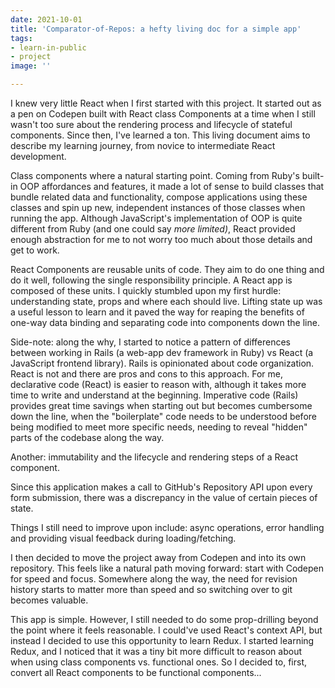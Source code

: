 ```yaml
---
date: 2021-10-01
title: 'Comparator-of-Repos: a hefty living doc for a simple app'
tags:
- learn-in-public
- project
image: ''

---
```

I knew very little React when I first started with this project. It started out as a pen on Codepen built with React class Components at a time when I still wasn't too sure about the rendering process and lifecycle of stateful components. Since then, I've learned a ton. This living document aims to describe my learning journey, from novice to intermediate React development.

Class components where a natural starting point. Coming from Ruby's built-in OOP affordances and features, it made a lot of sense to build classes that bundle related data and functionality, compose applications using these classes and spin up new, independent instances of those classes when running the app. Although JavaScript's implementation of OOP is quite different from Ruby (and one could say _more limited)_, React provided enough abstraction for me to not worry too much about those details and get to work.

React Components are reusable units of code. They aim to do one thing and do it well, following the single responsibility principle. A React app is composed of these units. I quickly stumbled upon my first hurdle: understanding state, props and where each should live. Lifting state up was a useful lesson to learn and it paved the way for reaping the benefits of one-way data binding and separating code into components down the line.

Side-note: along the why, I started to notice a pattern of differences between working in Rails (a web-app dev framework in Ruby) vs React (a JavaScript frontend library). Rails is opinionated about code organization. React is not and there are pros and cons to this approach. For me, declarative code (React) is easier to reason with, although it takes more time to write and understand at the beginning. Imperative code (Rails) provides great time savings when starting out but becomes cumbersome down the line, when the "boilerplate" code needs to be understood before being modified to meet more specific needs, needing to reveal "hidden" parts of the codebase along the way.

Another: immutability and the lifecycle and rendering steps of a React component.

Since this application makes a call to GitHub's Repository API upon every form submission, there was a discrepancy in the value of certain pieces of state.

Things I still need to improve upon include: async operations, error handling and providing visual feedback during loading/fetching.

I then decided to move the project away from Codepen and into its own repository. This feels like a natural path moving forward: start with Codepen for speed and focus. Somewhere along the way, the need for revision history starts to matter more than speed and so switching over to git becomes valuable.

This app is simple. However, I still needed to do some prop-drilling beyond the point where it feels reasonable. I could've used React's context API, but instead I decided to use this opportunity to learn Redux. I started learning Redux, and I noticed that it was a tiny bit more difficult to reason about when using class components vs. functional ones. So I decided to, first, convert all React components to be functional components...